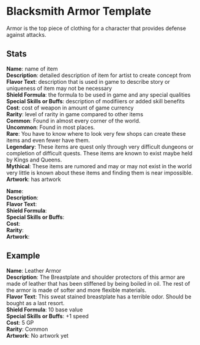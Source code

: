 # Blacksmith Armor Template

Armor is the top piece of clothing for a character that provides defense against attacks. 

## Stats
**Name**: name of item   
**Description**: detailed description of item for artist to create concept from   
**Flavor Text**: description that is used in game to describe story or uniqueness of item may not be necessary  
**Shield Formula**: the formula to be used in game and any special qualities  
**Special Skills or Buffs**: description of modifiiers or added skill benefits  
**Cost**: cost of weapon in amount of game currency  
**Rarity**: level of rarity in game compared to other items  
    **Common**: Found in almost every corner of the world.  
    **Uncommon**: Found in most places.  
    **Rare**: You have to know where to look very few shops can create these items and even fewer have them.  
    **Legendary**: These items are quest only through very difficult dungeons or completion of difficult quests. These items are known to exist maybe held by Kings and Queens.   
    **Mythical**: These items are rumored and may or may not exist in the world very little is known about these items and finding them is near impossible.  
**Artwork**: has artwork  

**Name**:      
**Description**:      
**Flavor Text**:    
**Shield Formula**:    
**Special Skills or Buffs**:  
**Cost**:  
**Rarity**:  
**Artwork**:  

## Example
**Name**: Leather Armor   
**Description**: The Breastplate and shoulder protectors of this armor are made of leather that has been stiffened by being boiled in oil. The rest of the armor is made of softer and more flexible materials.   
**Flavor Text**: This sweat stained breastplate has a terrible odor. Should be bought as a last resort.       
**Shield Formula**: 10 base value      
**Special Skills or Buffs**: +1 speed    
**Cost**:  5 GP  
**Rarity**:  Common   
**Artwork**:  No artwork yet   
